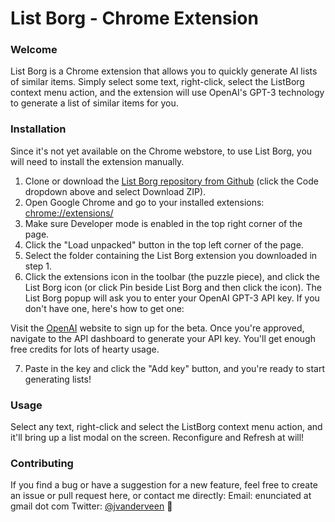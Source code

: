 # List Borg - Chrome Extension
### Welcome 

List Borg is a Chrome extension that allows you to quickly generate AI lists of similar items. Simply select some text, right-click, select the ListBorg context menu action, and the extension will use OpenAI's GPT-3 technology to generate a list of similar items for you. 

### Installation

Since it's not yet available on the Chrome webstore, to use List Borg, you will need to install the extension manually.

1. Clone or download the [List Borg repository from Github](https://github.com/enunciat/ListBorg) (click the Code dropdown above and select Download ZIP).
2. Open Google Chrome and go to your installed extensions: [chrome://extensions/](chrome://extensions/)
3. Make sure Developer mode is enabled in the top right corner of the page. 
4. Click the "Load unpacked" button in the top left corner of the page.
5. Select the folder containing the List Borg extension you downloaded in step 1.
6. Click the extensions icon in the toolbar (the puzzle piece), and click the List Borg icon (or click Pin beside List Borg and then click the icon). The List Borg popup will ask you to enter your OpenAI GPT-3 API key. If you don't have one, here's how to get one:

Visit the [OpenAI](https://openai.com/api/) website to sign up for the beta.
Once you're approved, navigate to the API dashboard to generate your API key. You'll get enough free credits for lots of hearty usage.  

7. Paste in the key and click the "Add key" button, and you're ready to start generating lists!

### Usage

Select any text, right-click and select the ListBorg context menu action, and it'll bring up a list modal on the screen. Reconfigure and Refresh at will! 

### Contributing

If you find a bug or have a suggestion for a new feature, feel free to create an issue or pull request here, or contact me directly:
Email: enunciated at gmail dot com 
Twitter: [@jvanderveen](https://twitter.com/jvanderveen)
👋